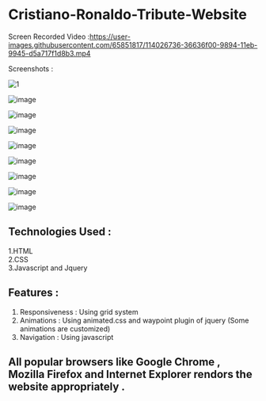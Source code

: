 
# Cristiano-Ronaldo-Tribute-Website

Screen Recorded Video :https://user-images.githubusercontent.com/65851817/114026736-36636f00-9894-11eb-9945-d5a717f1d8b3.mp4

Screenshots :

![1](https://user-images.githubusercontent.com/65851817/114030314-0322df00-9898-11eb-8fa6-7ad87368ac12.PNG)

![image](https://user-images.githubusercontent.com/65851817/114031306-df13cd80-9898-11eb-948c-bc4f70f86dc3.png)

![image](https://user-images.githubusercontent.com/65851817/114030517-25b4f800-9898-11eb-95a9-46f119475f1a.png)

![image](https://user-images.githubusercontent.com/65851817/114030672-41200300-9898-11eb-98ba-0e14ee19b2eb.png)

![image](https://user-images.githubusercontent.com/65851817/114030807-5f85fe80-9898-11eb-83f1-2dadcd0a9b49.png)

![image](https://user-images.githubusercontent.com/65851817/114030897-74fb2880-9898-11eb-9bfb-09cf586252ab.png)

![image](https://user-images.githubusercontent.com/65851817/114031031-965c1480-9898-11eb-94ee-3a5fc7769822.png)

![image](https://user-images.githubusercontent.com/65851817/114031119-b095f280-9898-11eb-9247-7dc983fc16ce.png)

![image](https://user-images.githubusercontent.com/65851817/114031189-c0add200-9898-11eb-8fa5-a6f927aec962.png)




## Technologies Used :

1.HTML  </br>
2.CSS   </br>
3.Javascript and Jquery   </br>

## Features :   </br> 

1. Responsiveness : Using grid system   </br>
2. Animations : Using  animated.css and waypoint plugin of jquery (Some animations are customized)</br>
3. Navigation : Using javascript </br>

## All popular browsers like Google Chrome , Mozilla Firefox and Internet Explorer rendors the website appropriately .

